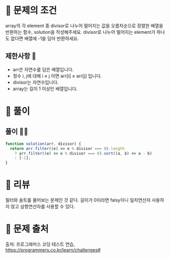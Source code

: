 # 📌 문제의 조건
array의 각 element 중 divisor로 나누어 떨어지는 값을 오름차순으로 정렬한 배열을 반환하는 함수, solution을 작성해주세요.
divisor로 나누어 떨어지는 element가 하나도 없다면 배열에 -1을 담아 반환하세요.

## 제한사항 🤔
* arr은 자연수를 담은 배열입니다.
* 정수 i, j에 대해 i ≠ j 이면 arr[i] ≠ arr[j] 입니다.
* divisor는 자연수입니다.
* array는 길이 1 이상인 배열입니다.


# 📌 풀이
## 풀이 👨‍💻

```jsx
function solution(arr, divisor) {
  return arr.filter((e) => e % divisor === 0).length
    ? arr.filter((e) => e % divisor === 0).sort((a, b) => a - b)
    : [-1];
}
```
# 📌 리뷰
필터와 솔트를 물어보는 문제인 것 같다.
길이가 0이라면 falsy이니 일치연산자 사용하지 않고 삼항연산자를 사용할 수 있다.

# 📌 문제 출처
출처: 프로그래머스 코딩 테스트 연습, https://programmers.co.kr/learn/challenges# 

